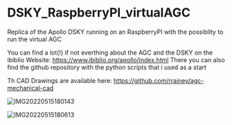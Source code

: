 # DSKY_RaspberryPI_virtualAGC
Replica of the Apollo DSKY running on an RaspberryPI with the possiblity to run the virtual AGC


You can find a lot(!) if not everthing about the AGC and the DSKY on the ibiblio Website:
https://www.ibiblio.org/apollo/index.html
There you can also find the github repository with the python scripts that i used as a start

Th CAD Drawings are available here:
https://github.com/rrainey/agc-mechanical-cad

![IMG20220515180143](https://user-images.githubusercontent.com/34037236/168482523-51550361-b104-4aed-b4e6-c1eda090f97c.jpg)

![IMG20220515180613](https://user-images.githubusercontent.com/34037236/168482532-626c5fa9-ba0b-4ddf-bf31-4df63c0a53ae.jpg)
